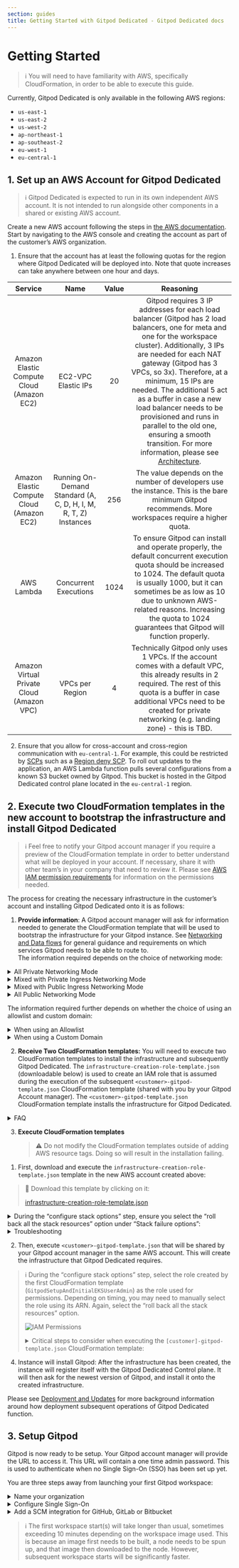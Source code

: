 ```yaml
---
section: guides
title: Getting Started with Gitpod Dedicated - Gitpod Dedicated docs
---
```


# Getting Started

> ℹ️ You will need to have familiarity with AWS, specifically CloudFormation, in order to be able to execute this guide.

Currently, Gitpod Dedicated is only available in the following AWS regions:

-   `us-east-1`
-   `us-east-2`
-   `us-west-2`
-   `ap-northeast-1`
-   `ap-southeast-2`
-   `eu-west-1`
-   `eu-central-1`

## 1. Set up an AWS Account for Gitpod Dedicated

> ℹ️ Gitpod Dedicated is expected to run in its own independent AWS account. It is not intended to run alongside other components in a shared or existing AWS account.

Create a new AWS account following the steps in [the AWS documentation](https://docs.aws.amazon.com/organizations/latest/userguide/orgs_manage_accounts_create.html). Start by navigating to the AWS console and creating the account as part of the customer’s AWS organization.

1. Ensure that the account has at least the following quotas for the region where Gitpod Dedicated will be deployed into. Note that quote increases can take anywhere between one hour and days.

|                  Service                  |                               Name                               | Value |                                                                                                                                                                                                                                                        Reasoning                                                                                                                                                                                                                                                         |
| :---------------------------------------: | :--------------------------------------------------------------: | :---: | :----------------------------------------------------------------------------------------------------------------------------------------------------------------------------------------------------------------------------------------------------------------------------------------------------------------------------------------------------------------------------------------------------------------------------------------------------------------------------------------------------------------------: |
| Amazon Elastic Compute Cloud (Amazon EC2) |                       EC2-VPC Elastic IPs                        |  20   | Gitpod requires 3 IP addresses for each load balancer (Gitpod has 2 load balancers, one for meta and one for the workspace cluster). Additionally, 3 IPs are needed for each NAT gateway (Gitpod has 3 VPCs, so 3x). Therefore, at a minimum, 15 IPs are needed. The additional 5 act as a buffer in case a new load balancer needs to be provisioned and runs in parallel to the old one, ensuring a smooth transition. For more information, please see [Architecture](/docs/gitpod-dedicated/reference/architecture). |
| Amazon Elastic Compute Cloud (Amazon EC2) | Running On-Demand Standard (A, C, D, H, I, M, R, T, Z) Instances |  256  |                                                                                                                                                                                   The value depends on the number of developers use the instance. This is the bare minimum Gitpod recommends. More workspaces require a higher quota.                                                                                                                                                                                    |
|                AWS Lambda                 |                      Concurrent Executions                       | 1024  |                                                                                                      To ensure Gitpod can install and operate properly, the default concurrent execution quota should be increased to 1024. The default quota is usually 1000, but it can sometimes be as low as 10 due to unknown AWS-related reasons. Increasing the quota to 1024 guarantees that Gitpod will function properly.                                                                                                      |
| Amazon Virtual Private Cloud (Amazon VPC) |                         VPCs per Region                          |   4   |                                                                                                                                Technically Gitpod only uses 1 VPCs. If the account comes with a default VPC, this already results in 2 required. The rest of this quota is a buffer in case additional VPCs need to be created for private networking (e.g. landing zone) - this is TBD.                                                                                                                                 |

2. Ensure that you allow for cross-account and cross-region communication with `eu-central-1`. For example, this could be restricted by [SCPs](https://docs.aws.amazon.com/organizations/latest/userguide/orgs_manage_policies_scps.html) such as a [Region deny SCP](https://docs.aws.amazon.com/controltower/latest/userguide/region-deny.html). To roll out updates to the application, an AWS Lambda function pulls several configurations from a known S3 bucket owned by Gitpod. This bucket is hosted in the Gitpod Dedicated control plane located in the `eu-central-1` region.

## 2. Execute two CloudFormation templates in the new account to bootstrap the infrastructure and install Gitpod Dedicated

> ℹ️ Feel free to notify your Gitpod account manager if you require a preview of the CloudFormation template in order to better understand what will be deployed in your account. If necessary, share it with other team’s in your company that need to review it. Please see [AWS IAM permission requirements](/docs/gitpod-dedicated/reference/AWS-IAM-permission-requirements) for information on the permissions needed.

The process for creating the necessary infrastructure in the customer’s account and installing Gitpod Dedicated onto it is as follows:

1. **Provide information**: A Gitpod account manager will ask for information needed to generate the CloudFormation template that will be used to bootstrap the infrastructure for your Gitpod instance. See [Networking and Data flows](/docs/gitpod-dedicated/reference/networking-data-flows) for general guidance and requirements on which services Gitpod needs to be able to route to. <br/>The information required depends on the choice of networking mode:

<details class="ml-4">

<summary class="text-body text-p-medium mt-micro">All Private Networking Mode</summary>

1. `Subdomain` of your Gitpdod installation. The full domain will be `<subdomain>.gitpod.cloud` unless a custom domain is used (see below).

<details class="ml-8">

<summary class="text-body text-p-medium mt-micro">Please note:</summary>

Depending on your compliance and regulatory requirements, you may want to avoid including your company name in the URL. Although efforts are taken to minimize any exposure, avoiding using the company name can further increase confidentiality and reduce exposure risk.

</details>

2. `AWS account ID` of the account created above, in which Gitpod will be installed into.
3. `AWS region` in which Gitpod will be installed. See [a](/docs/gitpod-dedicated/guides/getting-started#:~:text=Currently%2C%20Gitpod%20Dedicated%20is%20only%20available%20in%20the%20following%20AWS%20regions%3A)bove for available regions.
4. `Relay CIDR range`: This is the small part of the VPC of the Gitpod instance that needs to be routable from your network. This part is called the relay subnet and it contains the NATs and attaches to your Transit Gateway (see below). See [Networking and Data flows](/docs/gitpod-dedicated/reference/networking-data-flows) for more details and a networking diagram.

<details class="ml-8">

<summary class="text-body text-p-medium mt-micro">Please consider the following points when choosing this range:</summary>

-   The only restriction in place is that the `Relay CIDR range` must be `/25` and not in the range `100.64.0.0/10` (the parent range used by Gitpod).
-   The chosen `Relay CIDR range` must not overlap with any services you wish to route to or from Gitpod, e.g. your source code repository, SSO provider or package repositories.
-   [Prebuilds](/docs/configure/projects/prebuilds) will not be triggered automatically if your Source Control Management system (e.g. GitHub) cannot send web hooks to the Gitpod instance, i.e. is able to route to this CIDR range.

</details>

5. `transitGatewayID` of the Transit Gateway you want your Gitpod instance’s VPC to connect (attach) to. All traffic that is not going to the Dedicated Control Plane will be routed through a newly created transit gateway attachment attached to the Transit Gateway with this ID. See [Networking and Data flows](/docs/gitpod-dedicated/reference/networking-data-flows) for more information.

<details class="ml-8">

<summary class="text-body text-p-medium mt-micro">Please note: </summary>

When using auto-propagation by default, delete the propagation from your Transit Gateway Routetable associated with the Gitpod Transit Gateway Attachment and replace it with a static route pointing the `Relay CIDR range` (`/25`) to the Gitpod Transit Gateway Attachment ID. This ensures only the required relay range is shared on your Transit Gateway network and no other routes are accidentally broadcast.

</details>

6. `expose public services` : This is an option at the customer’s discretion (takes a value of `true` or `false`). An API Gateway is added to expose endpoints for webhooks (required for prebuilds, e.g. Gitlab.com, to allow webhooks to be forwarded to internal Gitpod services) and IDP services (required to enable the use of public [OIDC IDPs within workspaces](/docs/configure/workspaces/oidc)) to the public internet. The added API gateway enables these features without:
    - Exposing the entire instance to the public internet
    - Extra effort to add public ingress within the customer’s network behind the transit gateway.

</details>

<details class="ml-4">

<summary class="text-body text-p-medium mt-micro">Mixed with Private Ingress Networking Mode</summary>

1. Subdomain of your Gitpdod installation. The full domain will be `<subdomain>.gitpod.cloud` unless a custom domain is used (see below).

<details class="ml-8">

<summary class="text-body text-p-medium mt-micro">Please note: </summary>

<div class="ml-4">

Depending on your compliance and regulatory requirements, you may want to avoid including your company name in the URL. Although efforts are taken to minimize any exposure, avoiding using the company name can further increase confidentiality and reduce exposure risk.

</div>

</details>

2. `AWS account ID` of the account created above, in which Gitpod will be installed into.
3. `AWS region` in which Gitpod will be installed. See [a](/docs/gitpod-dedicated/guides/getting-started#:~:text=Currently%2C%20Gitpod%20Dedicated%20is%20only%20available%20in%20the%20following%20AWS%20regions%3A)bove for available regions.
4. `CIDR range of your network`, i.e. the IP address space used by your company network that you want workspaces to be able to route to. At the very least, provide the relevant ranges that you want Gitpod to be able to interact with. This helps Gitpod ensure there are no possible IP conflicts with CIDR ranges used internally in the Gitpod instance (`100.70.0.0/16`, part of CGNAT range). Note that this internal Gitpod range does not need to be routable from your network. For more information on Gitpod’s networking setup, please refer to [Networking and Data flows](/docs/gitpod-dedicated/reference/networking-data-flows) for a networking diagram.

<details class="ml-8">
<summary class="text-body text-p-medium">FAQ</summary>

-   If the Gitpod internal range of `100.70.0.0/16` does not need to be routable from my network, why do we need to specify the `CIDR range of our network`?
    -   User workspaces traffic must cross this range when reaching the rest of your network. If there are common internal services and systems that developers may need to access that overlap with this range, the experience may be inconsistent and difficult to troubleshoot. To avoid this, Gitpod can adapt the internally used CIDR range for workspaces to the customer’s CIDR range.
-   What if the `100.70.0.0/16` range overlaps with my network? - Please contact your Gitpod account manager. There is some flexibility to the CIDR range used internally by Gitpod.

</details>

5. `Relay CIDR range`: This is the small part of the VPC of the Gitpod instance that needs to be routable from your network. This part is called the relay subnet and it contains the NATs and attaches to your Transit Gateway (see below). See [Networking and Data flows](/docs/gitpod-dedicated/reference/networking-data-flows) for more details and a networking diagram.

<details class="ml-8">
<summary class="text-body text-p-medium">Please consider the following points when choosing this range:</summary>

-   The only restriction in place is that the `Relay CIDR range` must be `/25` and not in the range `100.64.0.0/10` (the parent range used by Gitpod).
-   The chosen `Relay CIDR range` must not overlap with any services you wish to route to or from Gitpod, e.g. your source code repository, SSO provider or package repositories.
-   [Prebuilds](/docs/configure/projects/prebuilds) will not be triggered automatically if your Source Control Management system (e.g. Github) cannot send web hooks to the Gitpod instance, i.e. is able to route to this CIDR range.

</details>

6. `transitGatewayID` of the Transit Gateway you want your Gitpod instance’s VPC to connect (attach) to. All traffic that is not going to the Dedicated Control Plane will be routed through a newly created transit gateway attachment attached to the Transit Gateway with this ID. See [Networking and Data flows](/docs/gitpod-dedicated/reference/networking-data-flows) for more details and a networking diagram.

<details class="ml-8">
<summary class="text-body text-p-medium">Please note:</summary>

<div class="ml-4">

When using auto-propagation by default, delete the propagation from your Transit Gateway Routetable associated with the Gitpod Transit Gateway Attachment and replace it with a static route pointing the Relay CIDR range (/25) to the Gitpod Transit Gateway Attachment ID. This ensures only the required relay range is shared on your Transit Gateway network and no other routes are accidentally broadcast.

</div>

</details>

7. `expose public services`: This is an option at the customer’s discretion (takes a value of `true` or `false`). An API Gateway is added to expose endpoints for webhooks (required for prebuilds, e.g. Gitlab.com, to allow webhooks to be forwarded to internal Gitpod services) and IDP services (required to enable the use of public [OIDC IDPs within workspaces](/docs/configure/workspaces/oidc)) to the public internet. The added API gateway enables these features without:
    - Exposing the entire instance to the public internet
    - Extra effort to add public ingress within the customer’s network behind the transit gateway.

</details>

<details class="ml-4">

<summary class="text-body text-p-medium mt-micro">Mixed with Public Ingress Networking Mode</summary>

1. Subdomain of your Gitpdod installation. The full domain will be `<subdomain>.gitpod.cloud` unless a custom domain is used (see below).

<details class="ml-8">

<summary class="text-body text-p-medium mt-micro">Please note: </summary>

<div class="ml-4">

Depending on your compliance and regulatory requirements, you may want to avoid including your company name in the URL. Although efforts are taken to minimize any exposure, avoiding using the company name can further increase confidentiality and reduce exposure risk.

</div>

</details>

2. `AWS account ID` of the account created above, in which Gitpod will be installed into.
3. `AWS region` in which Gitpod will be installed. See [a](/docs/gitpod-dedicated/guides/getting-started#:~:text=Currently%2C%20Gitpod%20Dedicated%20is%20only%20available%20in%20the%20following%20AWS%20regions%3A)bove for available regions.
4. `CIDR range of your network`, i.e. the IP address space used by your company network that you want workspaces to be able to route to. At the very least, provide the relevant ranges that you want Gitpod to be able to interact with. This helps Gitpod ensure there are no possible IP conflicts with CIDR ranges used internally in the Gitpod instance (`100.70.0.0/16`, part of CGNAT range). Note that this internal Gitpod range does not need to be routable from your network. For more information on Gitpod’s networking setup, please refer to [Networking and Data flows](/docs/gitpod-dedicated/reference/networking-data-flows) for a networking diagram.

<details class="ml-8">
<summary class="text-body text-p-medium">FAQ</summary>

-   If the Gitpod internal range of `100.70.0.0/16` does not need to be routable from my network, why do we need to specify the `CIDR range of our network`?
    -   User workspaces traffic must cross this range when reaching the rest of your network. If there are common internal services and systems that developers may need to access that overlap with this range, the experience may be inconsistent and difficult to troubleshoot. To avoid this, Gitpod can adapt the internally used CIDR range for workspaces to the customer’s CIDR range.
-   What if the `100.70.0.0/16` range overlaps with my network? - Please contact your Gitpod account manager. There is some flexibility to the CIDR range used internally by Gitpod.

</details>

5. `Relay CIDR range`: This is the small part of the VPC of the Gitpod instance that needs to be routable from your network. This part is called the relay subnet and it contains the NATs and attaches to your Transit Gateway (see below). See [Networking and Data flows](/docs/gitpod-dedicated/reference/networking-data-flows) for more details and a networking diagram.

<details class="ml-8">
<summary class="text-body text-p-medium">Please consider the following points when choosing this range:</summary>

-   The only restriction in place is that the `Relay CIDR range` must be `/25` and not in the range `100.64.0.0/10` (the parent range used by Gitpod).
-   The chosen `Relay CIDR range` must not overlap with any services you wish to route to or from Gitpod, e.g. your source code repository, SSO provider or package repositories.
-   [Prebuilds](/docs/configure/projects/prebuilds) will not be triggered automatically if your Source Control Management system (e.g. Github) cannot send web hooks to the Gitpod instance, i.e. is able to route to this CIDR range.

</details>

6. `transitGatewayID` of the Transit Gateway you want your Gitpod instance’s VPC to connect (attach) to. All traffic that is not going to the Dedicated Control Plane will be routed through a newly created transit gateway attachment attached to the Transit Gateway with this ID. See [Networking and Data flows](/docs/gitpod-dedicated/reference/networking-data-flows) for more details and a networking diagram.

<details class="ml-8">
<summary class="text-body text-p-medium">Please note:</summary>

<div class="ml-4">

When using auto-propagation by default, delete the propagation from your Transit Gateway Routetable associated with the Gitpod Transit Gateway Attachment and replace it with a static route pointing `the Relay CIDR range` (`/25`) to the Gitpod Transit Gateway Attachment ID. This ensures only the required relay range is shared on your Transit Gateway network and no other routes are accidentally broadcast.

</div>

</details>

</details>

<details class="ml-4">

<summary class="text-body text-p-medium my-micro">All Public Networking Mode</summary>

1. Subdomain of your Gitpdod installation. The full domain will be `<subdomain>.gitpod.cloud` unless a custom domain is used (see below).

<details class="ml-8">

<summary class="text-body text-p-medium mt-micro">Please note: </summary>

<div class="ml-4">

Depending on your compliance and regulatory requirements, you may want to avoid including your company name in the URL. Although efforts are taken to minimize any exposure, avoiding using the company name can further increase confidentiality and reduce exposure risk.

</div>

</details>

2. `AWS account ID` of the account created above, in which Gitpod will be installed into.
3. `AWS region` in which Gitpod will be installed. See [a](/docs/gitpod-dedicated/guides/getting-started#:~:text=Currently%2C%20Gitpod%20Dedicated%20is%20only%20available%20in%20the%20following%20AWS%20regions%3A)bove for available regions.

</details>

The information required further depends on whether the choice of using an allowlist and custom domain:

<details class="ml-4">

<summary class="text-body text-p-medium mt-micro">When using an Allowlist</summary>

The allowlist will apply to all inbound traffic to the Gitpod Dedicated Instance. In addition to the above, the following information is required:

-   `allowlist` of IPs or CIDR ranges that should be allowed to access the instance. Any CIDRs provided in the `CIDR range of your network` above are always allowed. Example:

    ```
    allowListIPs:
        - 32.45.67.4/32
        - 32.45.67.18/32
    ```

</details>

<details class="ml-4">

<summary class="text-body text-p-medium my-micro">When using a Custom Domain</summary>

Please see [Using Custom Domains](/docs/gitpod-dedicated/guides/using-custom-domains) for more information about using a custom domains. In addition to the above, the following information is required:

-   `domainName` that is to be used
-   `ARN of the certificate` to be used

</details>

<!-- <details class="ml-4">

<summary class="text-body text-p-medium my-micro">When using certificates signed by a custom or private Certificate Authority</summary>

Please see [Using a Custom or Private CA](/docs/gitpod-dedicated/guides/using-custom-or-private-CA) for more information about using custom domains. In addition to the above, the following information is required:

-   `ARN of the Custom CA certificate` that is stored in secrets manager

</details> -->

2. **Receive Two CloudFormation templates:** You will need to execute two CloudFormation templates to install the infrastructure and subsequently Gitpod Dedicated. The `infrastructure-creation-role-template.json` (downloadable below) is used to create an IAM role that is assumed during the execution of the subsequent `<customer>-gitpod-template.json` CloudFormation template (shared with you by your Gitpod Account manager). The `<customer>-gitpod-template.json` CloudFormation template installs the infrastructure for Gitpod Dedicated.

<details class="ml-4">

<summary class="text-body text-p-medium my-micro">FAQ</summary>

-   Why two templates?
    -   The `infrastructure-creation-role-template.json` CloudFormation template is used to create a role that has a minimum of permissions, yet allows for a predictable outcome when executing `<customer>-gitpod-template.json`. Further, it provides more transparency to the customer.
-   Can the stack created by `infrastructure-creation-role-template.json` be deleted after executing the `<customer>-gitpod-template.json` ?
    -   No, the stack created by `infrastructure-creation-role-template.json` should be maintained. The role created is also used when updates are provided to the `<customer>-gitpod-template.jsonn` template. For more details on infrastructure updates, please see [Deployment and Updates](/docs/gitpod-dedicated/background/deployment-updates).

</details>

3. **Execute CloudFormation templates**

    > ⚠️ Do not modify the CloudFormation templates outside of adding AWS resource tags. Doing so will result in the installation failing.

<div class="ml-6">

1.  First, download and execute the `infrastructure-creation-role-template.json` template in the new AWS account created above: <br/>

> 💾 Download this template by clicking on it:
>
> <div class="mt-2">
> <a href='/images/docs/gitpod-dedicated/reference/AWS-IAM-permission-requirements/infrastructure-creation-role-template.json' download>infrastructure-creation-role-template.json</a>
> </div>

<details class="ml-8">

<summary>During the “configure stack options” step, ensure you select the “roll back all the stack resources” option under “Stack failure options”:</summary>

![Stack Options](/images/docs/gitpod-dedicated/guides/getting-started/stackoptions.webp)

</details>

<details class="ml-8 mt-macro">

<summary>Troubleshooting</summary>

In the rare case that the template has an error during execution, it is advised to remove all existing resources before trying again. See [Deleting your Gitpod installation](/docs/gitpod-dedicated/guides/deleting-your-gitpod-installation).

</details>

2.  Then, execute `<customer>-gitpod-template.json` that will be shared by your Gitpod account manager in the same AWS account. This will create the infrastructure that Gitpod Dedicated requires.

> ℹ️ During the “configure stack options” step, select the role created by the first CloudFormation template (`GitpodSetupAndInitialEKSUserAdmin`) as the role used for permissions. Depending on timing, you may need to manually select the role using its ARN. Again, select the “roll back all the stack resources” option.
>
> ![IAM Permissions](/images/docs/gitpod-dedicated/guides/getting-started/iam-perms-configs.webp)
>
> <details>
>
> <summary class="mt-micro text-important text-p-medium">Critical steps to consider when executing the <code>[customer]-gitpod-template.json</code> CloudFormation template:</summary>
>
> <div class="ml-4">
>
> 1. Before executing the CloudFormation template, you need to ensure the Transit Gateway that the Gitpod instance attaches to is able to accept attachment requests. For this, the Transit Gateway needs to be shared using AWS Resource Access Manager (RAM) to allow for other AWS accounts in your Organization to send attachment requests for approval. More info on Transit Gateway attachments can be found here.
>
> 2. Execute the CloudFormation template
>
> <div class="bg-[#fbecdd] rounded-xl p-micro mt-micro">⚠️ During the execution of the CloudFormation template, a Transit Gateway attachment to the Transit Gateway defined above is initiated. If you do not have resource sharing policies for this or auto accept turned on, you will have to manually accept this attachment request.</div>
>
> </div>
>
> <details class="ml-4">
>
> <summary class="mt-micro text-important text-p-medium">Flow to manually approve the attachment request</summary>
>
> <div class="bg-[#fdebec] rounded-xl p-micro my-micro ml-4">❗️ Transit Gateway Attachment approval needs to happen with urgency, else the CloudFormation will fail.
> </div>
>
> <div class="ml-4">
> Navigate to the AWS account the Transit Gateway attachment is in and navigate to the Transit Gateway Attachments page. Within 5 minutes of starting the CloudFormation execution, you should see a pending attachment in which you have limited time to approve else stack creation fails. Find out more in the AWS documentation.
>
> </div>
>
> </details>
>
> 3. In the rare case that the template has an error during execution, it is worth removing existing resources before trying again. See [Deleting your Gitpod installation](/docs/gitpod-dedicated/guides/deleting-your-gitpod-installation).
>
> </details>

4. Instance will install Gitpod: After the infrastructure has been created, the instance will register itself with the Gitpod Dedicated Control plane. It will then ask for the newest version of Gitpod, and install it onto the created infrastructure.

</div>

Please see [Deployment and Updates](/docs/gitpod-dedicated/background/deployment-updates) for more background information around how deployment subsequent operations of Gitpod Dedicated function.

## 3. Setup Gitpod

Gitpod is now ready to be setup. Your Gitpod account manager will provide the URL to access it. This URL will contain a one time admin password. This is used to authenticate when no Single Sign-On (SSO) has been set up yet.

You are three steps away from launching your first Gitpod workspace:

<details class="ml-2">

<summary class="text-body text-medium mt-micro font-bold">Name your organization</summary>

<div class="ml-2 mt-micro">

We suggest your company name, but you know best. Don’t worry you can always change this later. For example, if the name of your company was “Amazing Co.”

![Name your organization](/images/docs/gitpod-dedicated/guides/getting-started/sso-name-org.webp)

It will appear in Gitpod like this:

![Preview in Gitpod Dashboard](/images/docs/gitpod-dedicated/guides/getting-started/sso-gitpod-org-name.webp)

</div>

</details>

<details class="ml-2">

<summary class="text-body text-medium mt-micro font-bold">Configure Single Sign-On</summary>

<div class="ml-2 mt-micro">

Gitpod Dedicated requires OpenID Connect (OIDC) for authentication, for example with Identity Providers (IdP) such as Google, Okta or Azure AD.

**General instructions**

-   You will need to create a configuration with your Identity Provider and provide the “redirect URI” you can copy from this screen.

-   Once you’ve created your Identity Provider configuration, you should copy and paste the Issuer URL, Client ID and Client Secret values on this screen.

-   Clicking “Verify SSO Configuration” will ensure that validity of the values by authenticating your account. If successful, your user will be created and configured with the “owner” role. Subsequent users that log in will be granted the default “member” role.

    ![Configure Single Sign-on](/images/docs/gitpod-dedicated/guides/getting-started/configure-sso-gitpod.webp)

**Identity Provider specific instructions**

<details>

<summary class="text-body font-semibold text-p-medium">Okta</summary>

<div class="ml-6 mt-macro">

As _prerequisites_, you will need the following:

-   Access to your Okta instance
-   Permission to create an [app integration](https://help.okta.com/oie/en-us/Content/Topics/Apps/apps-overview-get-started.htm)

_Creating a Gitpod SSO Integration_

1. On the Okta Admin dashboard, navigate to Applications
2. Select `Create App Integration`

    ![Applications - Okta Dashboard](/images/docs/gitpod-dedicated/guides/getting-started/sso/okta/okta-dashboard.webp)

3. Select the following options and click `Next`

    - Sign-in method: `OIDC - Open ID Connect`
    - Application type: `Web Application`

    ![Create App Integration - Okta Dashboard](/images/docs/gitpod-dedicated/guides/getting-started/sso/okta/create-app-integration.webp)

4. Specify General Settings

    - App integration name: `Gitpod` (or choose your own name)
    - Sign-in redirect URIs: _copy this value from your Gitpod setup screen_ (see [details](/docs/gitpod-dedicated/guides/getting-started#:~:text=or%20Azure%20AD.-,General%20instructions,-You%20will%20need) above under "General instructions")
    - Sign-out redirect URIs: `none`
    - Trusted Origins: `none`
    - Assignments: _choose option appropriate to your organization_

    ![Specify Okta settings - Okta Dashboard](/images/docs/gitpod-dedicated/guides/getting-started/sso/okta/specify-general-settings.webp)

5. Obtain Client ID & Client Secret

    - Copy the `Client ID` and use it as input in Gitpod setup (see [details](/docs/gitpod-dedicated/guides/getting-started#:~:text=or%20Azure%20AD.-,General%20instructions,-You%20will%20need) above under "General instructions")
    - Copy `Client Secret` and use it as input in Gitpod setup (see [details](/docs/gitpod-dedicated/guides/getting-started#:~:text=or%20Azure%20AD.-,General%20instructions,-You%20will%20need) above under "General instructions")
    - Set the `Issuer` to your Okta instance, eg: `https://amazingco.okta.com/`

    ![Configure Client Secrets - Okta Dashboard](/images/docs/gitpod-dedicated/guides/getting-started/sso/okta/client-configs-okta.webp)

6. Continue with Gitpod SSO Configuration verification: [Clicking “Verify SSO Configuration”](/docs/gitpod-dedicated/guides/getting-started#:~:text=or%20Azure%20AD.-,General%20instructions,-You%20will%20need)

</div>

</details>

<details class="mt-macro">

<summary class="text-body font-semibold text-p-medium">Google</summary>

<div class="ml-6 mt-macro">

_As prerequisites_ you will need the following:

-   Access to setup a new [API Credentials](https://console.cloud.google.com/apis/credentials) in your GCP Account

_Creating a Gitpod SSO Integration_

1. Navigate to your Google Cloud Console, API Credentials
2. Select Create Credentials, and choose OAuth client ID

    ![Create credentials - Google Cloud Dashboard](/images/docs/gitpod-dedicated/guides/getting-started/sso/google/create-credentials.webp)

3. Configure your OAuth Client ID, by specifying the Authorized Redirect URIs: [Once you’ve created your Identity Provider configuration, you should copy...](/docs/gitpod-dedicated/guides/getting-started#:~:text=or%20Azure%20AD.-,General%20instructions,-You%20will%20need)

4. Obtain the Client ID & Client Secret and input these into your Gitpod Setup page

    ![OAuth Client Created - Google Cloud Dashboard](/images/docs/gitpod-dedicated/guides/getting-started/sso/google/OAuth-client-created.webp)

5. Set Provider's Issuer URL to `https://accounts.google.com`

6. Proceed to verify the integration on the Gitpod setup page: [Clicking “Verify SSO Configuration”](/docs/gitpod-dedicated/guides/getting-started#:~:text=or%20Azure%20AD.-,General%20instructions,-You%20will%20need)

</div>

</details>

<details class="mt-macro">

<summary class="text-body font-semibold text-p-medium">Azure AD</summary>

<div class="ml-6 mt-macro">

_As_ _prerequisites_ you will need the following:

-   Access to Azure Directory, to Register an Application

_Creating a Gitpod SSO Integration_

1. Navigate to your Azure portal > App Registrations
2. Select New Registration

    ![New registration - Azure AD Dashboard](/images/docs/gitpod-dedicated/guides/getting-started/sso/azure/new-registration.webp)

3. Name your application - e.g. Gitpod
4. Select supported account types depending on your organizational needs. Most likely you want _Accounts in this organizational directory only_
5. Copy the redirect URL from the Gitpod SSO setup page and set it as the Redirect URI, selecting Web as the application type

    ![Register Application - Azure AD Dashboard](/images/docs/gitpod-dedicated/guides/getting-started/sso/azure/register-application.webp)

6. From the App Registration Overview, you should obtain the Application (client) ID and copy it into your Gitpod SSO setup page

7. Create a client secret - navigate to Certificates & Secrets, click New client secret

    ![Create client secret - Azure AD Dashboard](/images/docs/gitpod-dedicated/guides/getting-started/sso/azure/client-secrets.webp)

8. Name the secret, and set expiry according to your needs.

    > 📌 Once the client secret expires, you (nor anyone else in your organization) will be able to log in to Gitpod. You will need to update the SSO configuration (secret) to continue using SSO.

9. Obtain the _Secret Value_ and copy into into the Gitpod SSO Client Secret input field
10. Grant the application access to OpenId `email` , `openid`and `profile` information

    - Navigate to API Permissions
    - Select Microsoft Graph
    - Enable `OpenId.email`, `OpenId.openid` and `Openid.profile`
      ![Request API Permissions - Azure AD Dashboard](/images/docs/gitpod-dedicated/guides/getting-started/sso/azure/request-api-permissions.webp)
    - Once saved, your configured permissions should look as follows:
      ![Configure API Permissions - Azure AD Dashboard](/images/docs/gitpod-dedicated/guides/getting-started/sso/azure/configured-permissions.webp)

11. Obtain the Provider URL

    - Navigate to your App Registration > Overview
    - Click endpoints
      ![Endpoints - Azure AD Dashboard](/images/docs/gitpod-dedicated/guides/getting-started/sso/azure/endpoints.webp)
    - Find the entry for `OpenID Connect metadata document`
    - Use the URL before the `.well-known/openid-configuration` segment,
        - For example: `https://login.microsoftonline.com/512571ea-9fc5-494e-a300-625b33c8efa6/v2.0/`

12. Proceed to Verify the SSO configuration on the Github SSO setup page: : [Clicking “Verify SSO Configuration”](/docs/gitpod-dedicated/guides/getting-started#:~:text=or%20Azure%20AD.-,General%20instructions,-You%20will%20need)

</div>

</details>

</div>

</details>

<details class="ml-2">

<summary class="text-body text-medium mt-micro font-bold">Add a SCM integration for GitHub, GitLab or Bitbucket</summary>

<div class="ml-2 mt-micro">

Integrate it with your SCM as per the steps shown in the UI or below. You can now create your first workspace and start using Gitpod! For more information on how to use Gitpod, please see the [Getting Started guide of Gitpod](/docs/introduction/getting-started).

-   Look at [these steps](/docs/configure/authentication/gitlab#registering-a-self-hosted-gitlab-installation) for information on how to integrate [`GitLab.com`](https://gitlab.com/) with your Gitpod instance. You will need to enter `gitlab.com` as the `Provider Host Name` in the New Git Integration Modal if you want to use gitlab.com, contrary to what is described.
-   Look at these [these steps](/docs/configure/authentication/github-enterprise) for information on how to integrate [`GitHub.com`](http://github.com/) with your Gitpod instance. You will need to enter `github.com` as the `Provider Host Name` in the New Git Integration Modal if you want to use github.com, contrary to what is described.
-   Look at [these steps](/docs/configure/authentication/bitbucket-server) for information on how to integrate [`Bitbucket Server`](https://www.atlassian.com/de/software/bitbucket/enterprise) with your Gitpod instance. Select `Bitbucket Server` as the `Provider Type` in the New Git Integration Modal. For bitbucket.org this requires configuring an “OAuth consumer” on a “workspace”. This is slightly different from the documented Bitbucket Server integration. See [gitpod PR #9894](https://github.com/gitpod-io/gitpod/pull/9894#pullrequestreview-969013833) for an example.

![Git Integrations Preview in Gitpod Dashboard](/images/docs/gitpod-dedicated/guides/getting-started/git-integration.webp)

</div>

</details>

> ℹ️ The first workspace start(s) will take longer than usual, sometimes exceeding 10 minutes depending on the workspace image used. This is because an image first needs to be built, a node needs to be spun up, and that image then downloaded to the node. However, subsequent workspace starts will be significantly faster.
